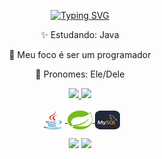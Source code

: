 <p align="center">
  <a href="https://git.io/typing-svg">
    <img src="https://readme-typing-svg.demolab.com?font=Fira+Code&weight=600&size=25&pause=1000&color=ffffff&random=false&width=395&height=40&lines=Ol%C3%A1%2C+eu+sou+Danillo+Vieira+%E2%98%95%F0%9F%92%BB%F0%9F%8C%9" alt="Typing SVG">
  </a>
</p>

<div align="center">
  
✨ Estudando: Java

👑 Meu foco é ser um programador

🙂 Pronomes: Ele/Dele


</div>
<div align="center">
  <a href="https://github.com/Kubiicek">
  <img height="150em" src="https://github-readme-stats.vercel.app/api?username=Kubiicek&show_icons=true&theme=dark&include_all_commits=true&count_private=true"/>
  <img height="150em" src="https://github-readme-stats.vercel.app/api/top-langs/?username=Kubiicek&layout=compact&langs_count=7&theme=dark"/>
</div>

  <div style="display: inline_block" align="center"><br>
  <img align="center" alt="Java" height="30" width="40" src="https://raw.githubusercontent.com/devicons/devicon/master/icons/java/java-original.svg">
  <img align="center" alt="spring" height="30" width="40" src="https://raw.githubusercontent.com/devicons/devicon/master/icons/spring/spring-original.svg">
  <img align="center" alt="MySQL" height="30" width="40" src="https://raw.githubusercontent.com/tandpfun/skill-icons/65dea6c4eaca7da319e552c09f4cf5a9a8dab2c8/icons/MySQL-Dark.svg">

</div>

</div>

  <p></p>
  <div align="center"> 
  <a href="https://www.instagram.com/danzzx_sw/"><img src="https://img.shields.io/badge/-Instagram-%23E4405F?style=for-the-badge&logo=instagram&logoColor=white"></a>
  <a href="https://www.youtube.com/@SYLEXOFICIAL"><img src="https://img.shields.io/badge/YouTube-FF0000.svg?style=for-the-badge&logo=YouTube&logoColor=white"></a> 
 
</div>
